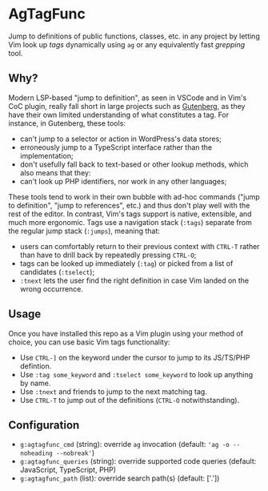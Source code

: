 # AgTagFunc

Jump to definitions of public functions, classes, etc. in any project by letting Vim look up _tags_ dynamically using `ag` or any equivalently fast _grepping_ tool.

## Why?

Modern LSP-based "jump to definition", as seen in VSCode and in Vim's CoC plugin, really fall short in large projects such as [Gutenberg](https://github.com/WordPress/gutenberg), as they have their own limited understanding of what constitutes a tag. For instance, in Gutenberg, these tools:

- can't jump to a selector or action in WordPress's data stores;
- erroneously jump to a TypeScript interface rather than the implementation;
- don't usefully fall back to text-based or other lookup methods, which also means that they:
- can't look up PHP identifiers, nor work in any other languages;

These tools tend to work in their own bubble with ad-hoc commands ("jump to definition", "jump to references", etc.) and thus don't play well with the rest of the editor. In contrast, Vim's tags support is native, extensible, and much more ergonomic. Tags use a navigation stack (`:tags`) separate from the regular jump stack (`:jumps`), meaning that:

- users can comfortably return to their previous context with `CTRL-T` rather than have to drill back by repeatedly pressing `CTRL-O`;
- tags can be looked up immediately (`:tag`) or picked from a list of candidates (`:tselect`);
- `:tnext` lets the user find the right definition in case Vim landed on the wrong occurrence.

## Usage

Once you have installed this repo as a Vim plugin using your method of choice, you can use basic Vim tags functionality:

- Use `CTRL-]` on the keyword under the cursor to jump to its JS/TS/PHP defintion.
- Use `:tag some_keyword` and `:tselect some_keyword` to look up anything by name.
- Use `:tnext` and friends to jump to the next matching tag.
- Use `CTRL-T` to jump out of the definitions (`CTRL-O` notwithstanding).

## Configuration

- `g:agtagfunc_cmd` (string): override `ag` invocation (default: `'ag -o --noheading --nobreak'`)
- `g:agtagfunc_queries` (string): override supported code queries (default: JavaScript, TypeScript, PHP)
- `g:agtagfunc_path` (list): override search path(s) (default: ['.'])
